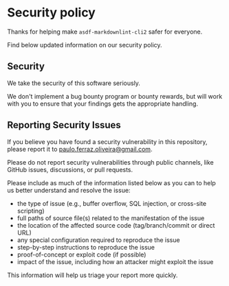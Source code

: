 # Security policy

Thanks for helping make `asdf-markdownlint-cli2` safer for everyone.

Find below updated information on our security policy.

## Security

We take the security of this software seriously.

We don't implement a bug bounty program or bounty rewards, but will work with
you to ensure that your findings gets the appropriate handling.

## Reporting Security Issues

If you believe you have found a security vulnerability in this repository,
please report it to <paulo.ferraz.oliveira@gmail.com>.

Please do not report security vulnerabilities through public channels, like
GitHub issues, discussions, or pull requests.

Please include as much of the information listed below as you can to help us
better understand and resolve the issue:

- the type of issue (e.g., buffer overflow, SQL injection, or cross-site
  scripting)
- full paths of source file(s) related to the manifestation of the issue
- the location of the affected source code (tag/branch/commit or direct URL)
- any special configuration required to reproduce the issue
- step-by-step instructions to reproduce the issue
- proof-of-concept or exploit code (if possible)
- impact of the issue, including how an attacker might exploit the issue

This information will help us triage your report more quickly.
